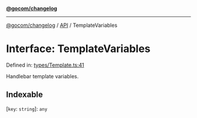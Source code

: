[**@gocom/changelog**](../README.md)

***

[@gocom/changelog](../README.md) / [API](../Public/API.md) / TemplateVariables

# Interface: TemplateVariables

Defined in: [types/Template.ts:41](https://github.com/gocom/changelog/blob/1f32b5a38873cf1adffe09e61e1be6c08cf559d1/src/types/Template.ts#L41)

Handlebar template variables.

## Indexable

\[`key`: `string`\]: `any`
